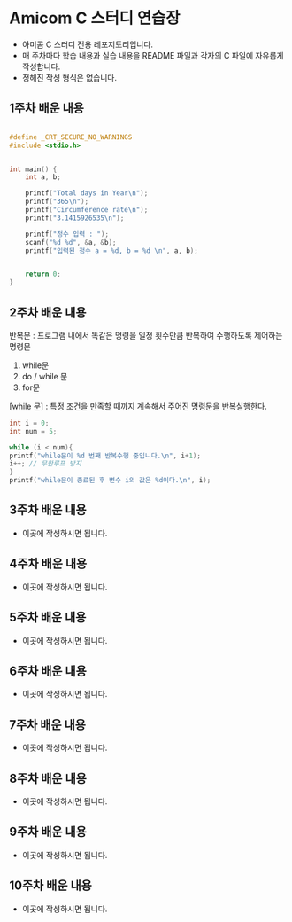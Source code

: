 # Amicom C 스터디 연습장

- 아미콤 C 스터디 전용 레포지토리입니다.
- 매 주차마다 학습 내용과 실습 내용을 README 파일과 각자의 C 파일에 자유롭게 작성합니다.
- 정해진 작성 형식은 없습니다.

## 1주차 배운 내용
```C

#define _CRT_SECURE_NO_WARNINGS
#include <stdio.h>


int main() {
	int a, b;

	printf("Total days in Year\n");
	printf("365\n");
	printf("Circumference rate\n");
	printf("3.1415926535\n");

	printf("정수 입력 : ");
	scanf("%d %d", &a, &b);
	printf("입력된 정수 a = %d, b = %d \n", a, b);


	return 0;
}

```

## 2주차 배운 내용
반복문 : 프로그램 내에서 똑같은 명령을 일정 횟수만큼 반복하여 수행하도록 제어하는 명령문
1. while문
2. do / while 문
3. for문

[while 문]
: 특정 조건을 만족할 때까지 계속해서 주어진 명령문을 반복실행한다.
```C
int i = 0;
int num = 5;

while (i < num){
printf("while문이 %d 번째 반복수행 중입니다.\n", i+1);
i++; // 무한루프 방지
}
printf("while문이 종료된 후 변수 i의 값은 %d이다.\n", i);
```



## 3주차 배운 내용
- 이곳에 작성하시면 됩니다.

## 4주차 배운 내용
- 이곳에 작성하시면 됩니다.

## 5주차 배운 내용
- 이곳에 작성하시면 됩니다.

## 6주차 배운 내용
- 이곳에 작성하시면 됩니다.

## 7주차 배운 내용
- 이곳에 작성하시면 됩니다.

## 8주차 배운 내용
- 이곳에 작성하시면 됩니다.

## 9주차 배운 내용
- 이곳에 작성하시면 됩니다.

## 10주차 배운 내용
- 이곳에 작성하시면 됩니다.
